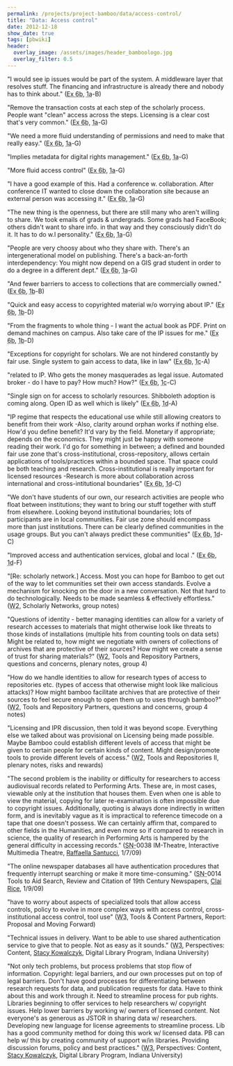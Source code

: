 ```yaml
---
permalink: /projects/project-bamboo/data/access-control/
title: "Data: Access control"
date: 2012-12-18
show_date: true
tags: [pbwiki]
header:
  overlay_image: /assets/images/header_bamboologo.jpg
  overlay_filter: 0.5
---
```

<p>"I would see ip issues would be part of the system. A middleware layer that resolves stuff. The financing and infrastructure is already there and nobody has to think about." (<span class="glossary-term" title="Magic wand: " if="" you="" had="" a="" magic="" wand="" what="" would="" make="" your="" day="" term="" research="" cycle="" more="" productive="" in="" relation="" to=""><abbr title="Magic wand: " if="" you="" had="" a="" magic="" wand="" what="" would="" make="" your="" day="" term="" research="" cycle="" more="" productive="" in="" relation="" to="">Ex 6b</abbr></span>, <span class="glossary-term" title="Workshop 1a (Berkeley; April 28-30, 2008), Understanding Arts and Humanities Scholarship, brought together interested parties from across the globe to discuss how they work, what challenges they face, and how Bamboo could make their jobs easier."><abbr title="Workshop 1a (Berkeley; April 28-30, 2008), Understanding Arts and Humanities Scholarship, brought together interested parties from across the globe to discuss how they work, what challenges they face, and how Bamboo could make their jobs easier.">1a</abbr></span>-B)</p>
<p>"Remove the transaction costs at each step of the scholarly process. People want "clean" access across the steps. Licensing is a clear cost that's very common." (<span class="glossary-term" title="Magic wand: " if="" you="" had="" a="" magic="" wand="" what="" would="" make="" your="" day="" term="" research="" cycle="" more="" productive="" in="" relation="" to=""><abbr title="Magic wand: " if="" you="" had="" a="" magic="" wand="" what="" would="" make="" your="" day="" term="" research="" cycle="" more="" productive="" in="" relation="" to="">Ex 6b</abbr></span>, <span class="glossary-term" title="Workshop 1a (Berkeley; April 28-30, 2008), Understanding Arts and Humanities Scholarship, brought together interested parties from across the globe to discuss how they work, what challenges they face, and how Bamboo could make their jobs easier."><abbr title="Workshop 1a (Berkeley; April 28-30, 2008), Understanding Arts and Humanities Scholarship, brought together interested parties from across the globe to discuss how they work, what challenges they face, and how Bamboo could make their jobs easier.">1a</abbr></span>-G)</p>
<p>"We need a more fluid understanding of permissions and need to make that really easy." (<span class="glossary-term" title="Magic wand: " if="" you="" had="" a="" magic="" wand="" what="" would="" make="" your="" day="" term="" research="" cycle="" more="" productive="" in="" relation="" to=""><abbr title="Magic wand: " if="" you="" had="" a="" magic="" wand="" what="" would="" make="" your="" day="" term="" research="" cycle="" more="" productive="" in="" relation="" to="">Ex 6b</abbr></span>, <span class="glossary-term" title="Workshop 1a (Berkeley; April 28-30, 2008), Understanding Arts and Humanities Scholarship, brought together interested parties from across the globe to discuss how they work, what challenges they face, and how Bamboo could make their jobs easier."><abbr title="Workshop 1a (Berkeley; April 28-30, 2008), Understanding Arts and Humanities Scholarship, brought together interested parties from across the globe to discuss how they work, what challenges they face, and how Bamboo could make their jobs easier.">1a</abbr></span>-G)</p>
<p>"Implies metadata for digital rights management." (<span class="glossary-term" title="Magic wand: " if="" you="" had="" a="" magic="" wand="" what="" would="" make="" your="" day="" term="" research="" cycle="" more="" productive="" in="" relation="" to=""><abbr title="Magic wand: " if="" you="" had="" a="" magic="" wand="" what="" would="" make="" your="" day="" term="" research="" cycle="" more="" productive="" in="" relation="" to="">Ex 6b</abbr></span>, <span class="glossary-term" title="Workshop 1a (Berkeley; April 28-30, 2008), Understanding Arts and Humanities Scholarship, brought together interested parties from across the globe to discuss how they work, what challenges they face, and how Bamboo could make their jobs easier."><abbr title="Workshop 1a (Berkeley; April 28-30, 2008), Understanding Arts and Humanities Scholarship, brought together interested parties from across the globe to discuss how they work, what challenges they face, and how Bamboo could make their jobs easier.">1a</abbr></span>-G)</p>
<p>"More fluid access control" (<span class="glossary-term" title="Magic wand: " if="" you="" had="" a="" magic="" wand="" what="" would="" make="" your="" day="" term="" research="" cycle="" more="" productive="" in="" relation="" to=""><abbr title="Magic wand: " if="" you="" had="" a="" magic="" wand="" what="" would="" make="" your="" day="" term="" research="" cycle="" more="" productive="" in="" relation="" to="">Ex 6b</abbr></span>, <span class="glossary-term" title="Workshop 1a (Berkeley; April 28-30, 2008), Understanding Arts and Humanities Scholarship, brought together interested parties from across the globe to discuss how they work, what challenges they face, and how Bamboo could make their jobs easier."><abbr title="Workshop 1a (Berkeley; April 28-30, 2008), Understanding Arts and Humanities Scholarship, brought together interested parties from across the globe to discuss how they work, what challenges they face, and how Bamboo could make their jobs easier.">1a</abbr></span>-G)</p>
<p>"I have a good example of this. Had a conference w. collaboration. After conference IT wanted to close down the collaboration site because an external person was accessing it." (<span class="glossary-term" title="Magic wand: " if="" you="" had="" a="" magic="" wand="" what="" would="" make="" your="" day="" term="" research="" cycle="" more="" productive="" in="" relation="" to=""><abbr title="Magic wand: " if="" you="" had="" a="" magic="" wand="" what="" would="" make="" your="" day="" term="" research="" cycle="" more="" productive="" in="" relation="" to="">Ex 6b</abbr></span>, <span class="glossary-term" title="Workshop 1a (Berkeley; April 28-30, 2008), Understanding Arts and Humanities Scholarship, brought together interested parties from across the globe to discuss how they work, what challenges they face, and how Bamboo could make their jobs easier."><abbr title="Workshop 1a (Berkeley; April 28-30, 2008), Understanding Arts and Humanities Scholarship, brought together interested parties from across the globe to discuss how they work, what challenges they face, and how Bamboo could make their jobs easier.">1a</abbr></span>-G)</p>
<p>"The new thing is the openness, but there are still many who aren't willing to share. We took emails of grads & undergrads. Some grads had FaceBook; others didn't want to share info. in that way and they consciously didn't do it. It has to do w.l personality." (<span class="glossary-term" title="Magic wand: " if="" you="" had="" a="" magic="" wand="" what="" would="" make="" your="" day="" term="" research="" cycle="" more="" productive="" in="" relation="" to=""><abbr title="Magic wand: " if="" you="" had="" a="" magic="" wand="" what="" would="" make="" your="" day="" term="" research="" cycle="" more="" productive="" in="" relation="" to="">Ex 6b</abbr></span>, <span class="glossary-term" title="Workshop 1a (Berkeley; April 28-30, 2008), Understanding Arts and Humanities Scholarship, brought together interested parties from across the globe to discuss how they work, what challenges they face, and how Bamboo could make their jobs easier."><abbr title="Workshop 1a (Berkeley; April 28-30, 2008), Understanding Arts and Humanities Scholarship, brought together interested parties from across the globe to discuss how they work, what challenges they face, and how Bamboo could make their jobs easier.">1a</abbr></span>-G)</p>
<p>"People are very choosy about who they share with. There's an intergenerational model on publishing. There's a back-an-forth interdependency: You might now depend on a GIS grad student in order to do a degree in a different dept." (<span class="glossary-term" title="Magic wand: " if="" you="" had="" a="" magic="" wand="" what="" would="" make="" your="" day="" term="" research="" cycle="" more="" productive="" in="" relation="" to=""><abbr title="Magic wand: " if="" you="" had="" a="" magic="" wand="" what="" would="" make="" your="" day="" term="" research="" cycle="" more="" productive="" in="" relation="" to="">Ex 6b</abbr></span>, <span class="glossary-term" title="Workshop 1a (Berkeley; April 28-30, 2008), Understanding Arts and Humanities Scholarship, brought together interested parties from across the globe to discuss how they work, what challenges they face, and how Bamboo could make their jobs easier."><abbr title="Workshop 1a (Berkeley; April 28-30, 2008), Understanding Arts and Humanities Scholarship, brought together interested parties from across the globe to discuss how they work, what challenges they face, and how Bamboo could make their jobs easier.">1a</abbr></span>-G)</p>
<p>"And fewer barriers to access to collections that are commercially owned." (<span class="glossary-term" title="Magic wand: " if="" you="" had="" a="" magic="" wand="" what="" would="" make="" your="" day="" term="" research="" cycle="" more="" productive="" in="" relation="" to=""><abbr title="Magic wand: " if="" you="" had="" a="" magic="" wand="" what="" would="" make="" your="" day="" term="" research="" cycle="" more="" productive="" in="" relation="" to="">Ex 6b</abbr></span>, <span class="glossary-term" title="Workshop 1b (Chicago; May 15-17, 2008), Understanding Arts and Humanities Scholarship, brought together interested parties from across the globe to discuss how they work, what challenges they face, and how Bamboo could make their jobs easier."><abbr title="Workshop 1b (Chicago; May 15-17, 2008), Understanding Arts and Humanities Scholarship, brought together interested parties from across the globe to discuss how they work, what challenges they face, and how Bamboo could make their jobs easier.">1b</abbr></span>-B)</p>
<p>"Quick and easy access to copyrighted material w/o worrying about IP." (<span class="glossary-term" title="Magic wand: " if="" you="" had="" a="" magic="" wand="" what="" would="" make="" your="" day="" term="" research="" cycle="" more="" productive="" in="" relation="" to=""><abbr title="Magic wand: " if="" you="" had="" a="" magic="" wand="" what="" would="" make="" your="" day="" term="" research="" cycle="" more="" productive="" in="" relation="" to="">Ex 6b</abbr></span>, <span class="glossary-term" title="Workshop 1b (Chicago; May 15-17, 2008), Understanding Arts and Humanities Scholarship, brought together interested parties from across the globe to discuss how they work, what challenges they face, and how Bamboo could make their jobs easier."><abbr title="Workshop 1b (Chicago; May 15-17, 2008), Understanding Arts and Humanities Scholarship, brought together interested parties from across the globe to discuss how they work, what challenges they face, and how Bamboo could make their jobs easier.">1b</abbr></span>-D)</p>
<p>"From the fragments to whole thing - I want the actual book as PDF. Print on demand machines on campus. Also take care of the IP issues for me." (<span class="glossary-term" title="Magic wand: " if="" you="" had="" a="" magic="" wand="" what="" would="" make="" your="" day="" term="" research="" cycle="" more="" productive="" in="" relation="" to=""><abbr title="Magic wand: " if="" you="" had="" a="" magic="" wand="" what="" would="" make="" your="" day="" term="" research="" cycle="" more="" productive="" in="" relation="" to="">Ex 6b</abbr></span>, <span class="glossary-term" title="Workshop 1b (Chicago; May 15-17, 2008), Understanding Arts and Humanities Scholarship, brought together interested parties from across the globe to discuss how they work, what challenges they face, and how Bamboo could make their jobs easier."><abbr title="Workshop 1b (Chicago; May 15-17, 2008), Understanding Arts and Humanities Scholarship, brought together interested parties from across the globe to discuss how they work, what challenges they face, and how Bamboo could make their jobs easier.">1b</abbr></span>-D)</p>
<p>"Exceptions for copyright for scholars. We are not hindered constantly by fair use. Single system to gain access to data, like in law" (<span class="glossary-term" title="Magic wand: " if="" you="" had="" a="" magic="" wand="" what="" would="" make="" your="" day="" term="" research="" cycle="" more="" productive="" in="" relation="" to=""><abbr title="Magic wand: " if="" you="" had="" a="" magic="" wand="" what="" would="" make="" your="" day="" term="" research="" cycle="" more="" productive="" in="" relation="" to="">Ex 6b</abbr></span>, <span class="glossary-term" title="Workshop 1c (Paris; June 9-11, 2008), Understanding Arts and Humanities Scholarship, brought together interested parties from across the globe to discuss how they work, what challenges they face, and how Bamboo could make their jobs easier."><abbr title="Workshop 1c (Paris; June 9-11, 2008), Understanding Arts and Humanities Scholarship, brought together interested parties from across the globe to discuss how they work, what challenges they face, and how Bamboo could make their jobs easier.">1c</abbr></span>-A)</p>
<p>"related to IP. Who gets the money masquerades as legal issue. Automated broker - do I have to pay? How much? How?" (<span class="glossary-term" title="Magic wand: " if="" you="" had="" a="" magic="" wand="" what="" would="" make="" your="" day="" term="" research="" cycle="" more="" productive="" in="" relation="" to=""><abbr title="Magic wand: " if="" you="" had="" a="" magic="" wand="" what="" would="" make="" your="" day="" term="" research="" cycle="" more="" productive="" in="" relation="" to="">Ex 6b</abbr></span>, <span class="glossary-term" title="Workshop 1c (Paris; June 9-11, 2008), Understanding Arts and Humanities Scholarship, brought together interested parties from across the globe to discuss how they work, what challenges they face, and how Bamboo could make their jobs easier."><abbr title="Workshop 1c (Paris; June 9-11, 2008), Understanding Arts and Humanities Scholarship, brought together interested parties from across the globe to discuss how they work, what challenges they face, and how Bamboo could make their jobs easier.">1c</abbr></span>-C)</p>
<p>"Single sign on for access to scholarly resources.  Shibboleth adoption is coming along. Open ID as well which is likely" (<span class="glossary-term" title="Magic wand: " if="" you="" had="" a="" magic="" wand="" what="" would="" make="" your="" day="" term="" research="" cycle="" more="" productive="" in="" relation="" to=""><abbr title="Magic wand: " if="" you="" had="" a="" magic="" wand="" what="" would="" make="" your="" day="" term="" research="" cycle="" more="" productive="" in="" relation="" to="">Ex 6b</abbr></span>, <span class="glossary-term" title="Workshop 1d (Princeton; July 14-16, 2008), Understanding Arts and Humanities Scholarship, brought together interested parties from across the globe to discuss how they work, what challenges they face, and how Bamboo could make their jobs easier."><abbr title="Workshop 1d (Princeton; July 14-16, 2008), Understanding Arts and Humanities Scholarship, brought together interested parties from across the globe to discuss how they work, what challenges they face, and how Bamboo could make their jobs easier.">1d</abbr></span>-A)</p>
<p>"IP regime that respects the educational use while still allowing creators to benefit from their work -Also, clarity around orphan works if nothing else. How'd you define benefit? It'd vary by the field. Monetary if appropriate; depends on the economics. They might just be happy with someone reading their work. I'd go for something in between; a defined and bounded fair use zone that's cross-institutional, cross-repository, allows certain applications of tools/practices within a bounded space. That space could be both teaching and research. Cross-institutional is really important for licensed resources -Research is more about collaboration across international and cross-intitutional boundaries" (<span class="glossary-term" title="Magic wand: " if="" you="" had="" a="" magic="" wand="" what="" would="" make="" your="" day="" term="" research="" cycle="" more="" productive="" in="" relation="" to=""><abbr title="Magic wand: " if="" you="" had="" a="" magic="" wand="" what="" would="" make="" your="" day="" term="" research="" cycle="" more="" productive="" in="" relation="" to="">Ex 6b</abbr></span>, <span class="glossary-term" title="Workshop 1d (Princeton; July 14-16, 2008), Understanding Arts and Humanities Scholarship, brought together interested parties from across the globe to discuss how they work, what challenges they face, and how Bamboo could make their jobs easier."><abbr title="Workshop 1d (Princeton; July 14-16, 2008), Understanding Arts and Humanities Scholarship, brought together interested parties from across the globe to discuss how they work, what challenges they face, and how Bamboo could make their jobs easier.">1d</abbr></span>-C)</p>
<p>"We don't have students of our own, our research activities are people who float between institutions; they want to bring our stuff together with stuff from elsewhere. Looking beyond institutional boundaries; lots of participants are in local communities. Fair use zone should encompass more than just institutions. There can be clearly defined communities in the usage groups. But you can't always predict these communities" (<span class="glossary-term" title="Magic wand: " if="" you="" had="" a="" magic="" wand="" what="" would="" make="" your="" day="" term="" research="" cycle="" more="" productive="" in="" relation="" to=""><abbr title="Magic wand: " if="" you="" had="" a="" magic="" wand="" what="" would="" make="" your="" day="" term="" research="" cycle="" more="" productive="" in="" relation="" to="">Ex 6b</abbr></span>, <span class="glossary-term" title="Workshop 1d (Princeton; July 14-16, 2008), Understanding Arts and Humanities Scholarship, brought together interested parties from across the globe to discuss how they work, what challenges they face, and how Bamboo could make their jobs easier."><abbr title="Workshop 1d (Princeton; July 14-16, 2008), Understanding Arts and Humanities Scholarship, brought together interested parties from across the globe to discuss how they work, what challenges they face, and how Bamboo could make their jobs easier.">1d</abbr></span>-C)</p>
<p>"Improved access and authentication services, global and local ." (<span class="glossary-term" title="Magic wand: " if="" you="" had="" a="" magic="" wand="" what="" would="" make="" your="" day="" term="" research="" cycle="" more="" productive="" in="" relation="" to=""><abbr title="Magic wand: " if="" you="" had="" a="" magic="" wand="" what="" would="" make="" your="" day="" term="" research="" cycle="" more="" productive="" in="" relation="" to="">Ex 6b</abbr></span>, <span class="glossary-term" title="Workshop 1d (Princeton; July 14-16, 2008), Understanding Arts and Humanities Scholarship, brought together interested parties from across the globe to discuss how they work, what challenges they face, and how Bamboo could make their jobs easier."><abbr title="Workshop 1d (Princeton; July 14-16, 2008), Understanding Arts and Humanities Scholarship, brought together interested parties from across the globe to discuss how they work, what challenges they face, and how Bamboo could make their jobs easier.">1d</abbr></span>-F)</p>
<p>"[Re: scholarly network.] Access.  Most you can hope for Bamboo to get out of the way to let communities set their own access standards. Evolve a mechanism for knocking on the door in a new conversation.  Not that hard to do technologically.  Needs to be made seamless & effectively effortless." (<span class="glossary-term" title="Workshop 2 (Oct. 15-18, 2008) brought participants together to discuss the Directions that emerged from the data analysis conducted on the wiki. Participants suggested questions and issues for each Direction, and formed groups to delve further into their chosen Direction, including what aspects are within the scope of Project Bamboo, what Demonstrators would be helpful, and what the plan should be for the working group."><abbr title="Workshop 2 (Oct. 15-18, 2008) brought participants together to discuss the Directions that emerged from the data analysis conducted on the wiki. Participants suggested questions and issues for each Direction, and formed groups to delve further into their chosen Direction, including what aspects are within the scope of Project Bamboo, what Demonstrators would be helpful, and what the plan should be for the working group.">W2</abbr></span>, Scholarly Networks, group notes)</p>
<p>"Questions of identity - better managing identities can allow for a variety of research accesses to materials that might otherwise look like threats to those kinds of installations (multiple hits from counting tools on data sets)<br />
Might be related to, how might we negotiate with owners of collections of archives that are protective of their sources? How might we create a sense of trust for sharing materials?" (<span class="glossary-term" title="Workshop 2 (Oct. 15-18, 2008) brought participants together to discuss the Directions that emerged from the data analysis conducted on the wiki. Participants suggested questions and issues for each Direction, and formed groups to delve further into their chosen Direction, including what aspects are within the scope of Project Bamboo, what Demonstrators would be helpful, and what the plan should be for the working group."><abbr title="Workshop 2 (Oct. 15-18, 2008) brought participants together to discuss the Directions that emerged from the data analysis conducted on the wiki. Participants suggested questions and issues for each Direction, and formed groups to delve further into their chosen Direction, including what aspects are within the scope of Project Bamboo, what Demonstrators would be helpful, and what the plan should be for the working group.">W2</abbr></span>, Tools and Repository Partners, questions and concerns, plenary notes, group 4)</p>
<p>"How do we handle identities to allow for research types of access to repositories etc. (types of access that otherwise might look like malicious attacks)? How might bamboo facilitate archives that are protective of their sources to feel secure enough to open them up to uses through bamboo?" (<span class="glossary-term" title="Workshop 2 (Oct. 15-18, 2008) brought participants together to discuss the Directions that emerged from the data analysis conducted on the wiki. Participants suggested questions and issues for each Direction, and formed groups to delve further into their chosen Direction, including what aspects are within the scope of Project Bamboo, what Demonstrators would be helpful, and what the plan should be for the working group."><abbr title="Workshop 2 (Oct. 15-18, 2008) brought participants together to discuss the Directions that emerged from the data analysis conducted on the wiki. Participants suggested questions and issues for each Direction, and formed groups to delve further into their chosen Direction, including what aspects are within the scope of Project Bamboo, what Demonstrators would be helpful, and what the plan should be for the working group.">W2</abbr></span>, Tools and Repository Partners, questions and concerns, group 4 notes)</p>
<p>"Licensing and IPR discussion, then told it was beyond scope. Everything else we talked about was provisional on Licensing being made possible. Maybe Bamboo could establish different levels of access that might be given to certain people for certain kinds of content. Might design/promote tools to provide different levels of access." (<span class="glossary-term" title="Workshop 2 (Oct. 15-18, 2008) brought participants together to discuss the Directions that emerged from the data analysis conducted on the wiki. Participants suggested questions and issues for each Direction, and formed groups to delve further into their chosen Direction, including what aspects are within the scope of Project Bamboo, what Demonstrators would be helpful, and what the plan should be for the working group."><abbr title="Workshop 2 (Oct. 15-18, 2008) brought participants together to discuss the Directions that emerged from the data analysis conducted on the wiki. Participants suggested questions and issues for each Direction, and formed groups to delve further into their chosen Direction, including what aspects are within the scope of Project Bamboo, what Demonstrators would be helpful, and what the plan should be for the working group.">W2</abbr></span>, Tools and Repositories II, plenary notes, risks and rewards)</p>
<p>"The second problem is the inability or difficulty for researchers to access audiovisual records related to Performing Arts. These are, in most cases, viewable only at the institution that houses them. Even when one is able to view the material, copying for later re-examination is often impossible due to copyright issues. Additionally, quoting is always done indirectly in written form, and is inevitably vague as it is impractical to reference timecode on a tape that one doesn't possess. We can certainly affirm that, compared to other fields in the Humanities, and even more so if compared to research in science, the quality of research in Performing Arts is hampered by the general difficulty in accessing records." (<span class="glossary-term" title="Scholarly Narratives emerged from W2, describing or exemplifying practices, work, tools and collaboration the community believed should impact and should be impacted by the work of Project Bamboo. Each narrative is intended to describe the work of one or many scholars considered to be part of their responsibility as an academic. Each contributed narrative was assigned a unique identifier."><abbr title="Scholarly Narratives emerged from W2, describing or exemplifying practices, work, tools and collaboration the community believed should impact and should be impacted by the work of Project Bamboo. Each narrative is intended to describe the work of one or many scholars considered to be part of their responsibility as an academic. Each contributed narrative was assigned a unique identifier.">SN-</abbr></span>0038 IM-Theatre, Interactive Multimedia Theatre, <a href="http://uk.linkedin.com/pub/raffaella-santucci/13/ab6/950">Raffaella Santucci</a>, 1/7/09)</p>
<p>"The online newspaper databases all have authentication procedures that frequently interrupt searching or make it more time-consuming." (<span class="glossary-term" title="Scholarly Narratives emerged from W2, describing or exemplifying practices, work, tools and collaboration the community believed should impact and should be impacted by the work of Project Bamboo. Each narrative is intended to describe the work of one or many scholars considered to be part of their responsibility as an academic. Each contributed narrative was assigned a unique identifier."><abbr title="Scholarly Narratives emerged from W2, describing or exemplifying practices, work, tools and collaboration the community believed should impact and should be impacted by the work of Project Bamboo. Each narrative is intended to describe the work of one or many scholars considered to be part of their responsibility as an academic. Each contributed narrative was assigned a unique identifier.">SN-</abbr></span>0014 Tools to Aid Search, Review and Citation of 19th Century Newspapers, <a href="http://www.linkedin.com/pub/clai-rice/10/875/893">Clai Rice</a>, 1/9/09)</p>
<p>"have to worry about aspects of specialized tools that allow access controls, policy to evolve in more complex ways with access control, cross-institutional access control, tool use" (<span class="glossary-term" title="Workshop 3 (January 12 - 14, 2009) built off the progress of the Working Groups. A straw consortial model for Project Bamboo was also introduced and discussed."><abbr title="Workshop 3 (January 12 - 14, 2009) built off the progress of the Working Groups. A straw consortial model for Project Bamboo was also introduced and discussed.">W3</abbr></span>, Tools & Content Partners, Report: Proposal and Moving Forward)</p>
<p>"Technical issues in delivery. Want to be able to use shared authentication service to give that to people. Not as easy as it sounds." (<span class="glossary-term" title="Workshop 3 (January 12 - 14, 2009) built off the progress of the Working Groups. A straw consortial model for Project Bamboo was also introduced and discussed."><abbr title="Workshop 3 (January 12 - 14, 2009) built off the progress of the Working Groups. A straw consortial model for Project Bamboo was also introduced and discussed.">W3</abbr></span>, Perspectives: Content, <a href="http://www.linkedin.com/in/stacykowalczyk">Stacy Kowalczyk</a>, Digital Library Program, Indiana University)</p>
<p>"Not only tech problems, but process problems that stop flow of information. Copyright: legal barriers, and our own processes put on top of legal barriers. Don't have good processes for differentiating between research requests for data, and publication requests for data. Have to think about this and work through it. Need to streamline process for pub rights. Libraries beginning to offer services to help researchers w/ copyright issues. Help lower barriers by working w/ owners of licensed content. Not everyone's as generous as JSTOR in sharing data w/ researchers. Developing new language for license agreements to streamline process. Lib has a good community method for doing this work w/ licensed data. PB can help w/ this by creating community of support w/in libraries. Providing discussion forums, policy and best practices." (<span class="glossary-term" title="Workshop 3 (January 12 - 14, 2009) built off the progress of the Working Groups. A straw consortial model for Project Bamboo was also introduced and discussed."><abbr title="Workshop 3 (January 12 - 14, 2009) built off the progress of the Working Groups. A straw consortial model for Project Bamboo was also introduced and discussed.">W3</abbr></span>, Perspectives: Content, <a href="http://www.linkedin.com/in/stacykowalczyk">Stacy Kowalczyk</a>, Digital Library Program, Indiana University)</p>
